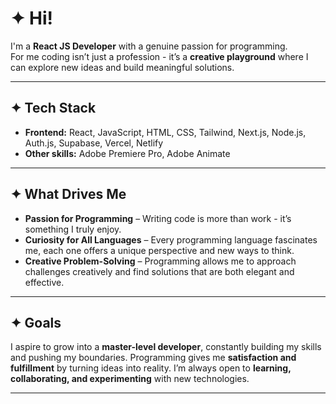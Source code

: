 # ✦ Hi!

I'm a **React JS Developer** with a genuine passion for programming.  
For me coding isn’t just a profession - it’s a **creative playground** where I can explore new ideas and build meaningful solutions.

---

## ✦ Tech Stack
- **Frontend:** React, JavaScript, HTML, CSS, Tailwind, Next.js, Node.js, Auth.js, Supabase, Vercel, Netlify
- **Other skills:** Adobe Premiere Pro, Adobe Animate

---

## ✦ What Drives Me
- **Passion for Programming** – Writing code is more than work - it’s something I truly enjoy.  
- **Curiosity for All Languages** – Every programming language fascinates me, each one offers a unique perspective and new ways to think.  
- **Creative Problem-Solving** – Programming allows me to approach challenges creatively and find solutions that are both elegant and effective.  

---

## ✦ Goals
I aspire to grow into a **master-level developer**, constantly building my skills and pushing my boundaries. Programming gives me **satisfaction and fulfillment** by turning ideas into reality. I’m always open to **learning, collaborating, and experimenting** with new technologies.

---
